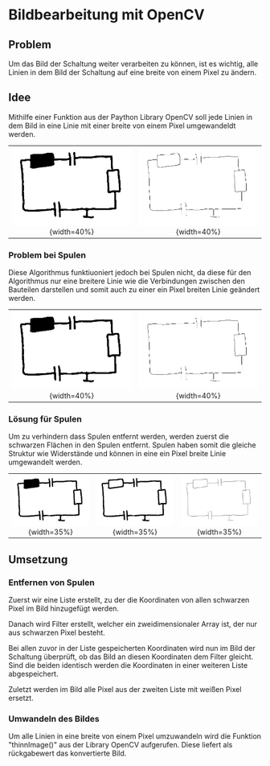 # Bildbearbeitung mit OpenCV

## Problem

Um das Bild der Schaltung weiter verarbeiten zu können, ist es wichtig, alle Linien in dem Bild der Schaltung auf eine breite von einem Pixel zu ändern.

## Idee

Mithilfe einer Funktion aus der Paython Library OpenCV soll jede Linien in dem Bild in eine Linie mit einer breite von einem Pixel umgewandeldt werden.

|||
:-:|:-:
![Binary](.\Dateien\binary.png){width=40%} | ![Thinn](.\Dateien\thinn.png){width=40%}

### Problem bei Spulen

Diese Algorithmus funktiuoniert jedoch bei Spulen nicht, da diese für den Algorithmus nur eine breitere Linie wie die Verbindungen zwischen den Bauteilen darstellen und somit auch zu einer ein Pixel breiten Linie geändert werden.

|||
:-:|:-:
![Binary](.\Dateien\binary.png){width=40%} | ![Thinn ohne Spulen](.\Dateien\thinnOhneSpule.png){width=40%}

### Lösung für Spulen

Um zu verhindern dass Spulen entfernt werden, werden zuerst die schwarzen Flächen in den Spulen entfernt. Spulen haben somit die gleiche Struktur wie Widerstände und können in eine ein Pixel breite Linie umgewandelt werden.

||||
:-:|:-:|:-:
![Binary](.\Dateien\binary.png){width=35%} | ![ohne Spulen](.\Dateien\ohneSpulen.png){width=35%} | ![Thinn](.\Dateien\thinn.png){width=35%}


## Umsetzung

### Entfernen von Spulen

Zuerst wir eine Liste erstellt, zu der die Koordinaten von allen schwarzen Pixel im Bild hinzugefügt werden.

Danach wird Filter erstellt, welcher ein zweidimensionaler Array ist, der nur aus schwarzen Pixel besteht. 

Bei allen zuvor in der Liste gespeicherten Koordinaten wird nun im Bild der Schaltung überprüft, ob das Bild an diesen Koordinaten dem Filter gleicht. Sind die beiden identisch werden die Koordinaten in einer weiteren Liste abgespeichert.

Zuletzt werden im Bild alle Pixel aus der zweiten Liste mit weißen Pixel ersetzt.

### Umwandeln des Bildes

Um alle Linien in eine breite von einem Pixel umzuwandeln wird die Funktion "thinnImage()" aus der Library OpenCV aufgerufen. Diese liefert als rückgabewert das konvertierte Bild.
